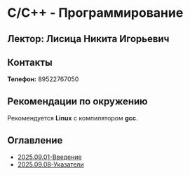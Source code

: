 # C/C++ - Программирование

## Лектор: Лисица Никита Игорьевич

## Контакты
**Телефон:** 89522767050

## Рекомендации по окружению
Рекомендуется **Linux** с компилятором **gcc**.

## Оглавление
- [2025.09.01-Введение](./2025.09.01-Введение.md)
- [2025.09.08-Указатели](./2025.09.08-Указатели.md)